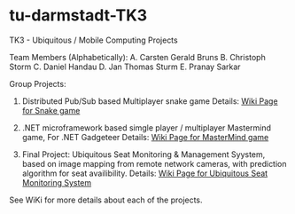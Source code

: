 ﻿# tu-darmstadt-TK3
TK3 - Ubiquitous / Mobile Computing Projects


Team Members (Alphabetically): 
A. Carsten Gerald Bruns
B. Christoph Storm
C. Daniel Handau
D. Jan Thomas Sturm
E. Pranay Sarkar


Group Projects:

1. Distributed Pub/Sub based Multiplayer snake game
Details: [Wiki Page for Snake game](https://github.com/pranay22/tu-darmstadt-TK3/wiki/Distributed-Pub-Sub-based-Multiplayer-snake-game)

2. .NET microframework based simgle player / multiplayer Mastermind game, For .NET Gadgeteer
Details: [Wiki Page for MasterMind game](https://github.com/pranay22/tu-darmstadt-TK3/wiki/MasterMind-Game) 

3. Final Project: Ubiquitous Seat Monitoring & Management Syystem, based on image mapping from remote network cameras, with prediction algorithm for seat availibility. 
Details: [Wiki Page for Ubiquitous Seat Monitoring System](https://github.com/pranay22/tu-darmstadt-TK3/wiki/Ubiquitous-Seat-Monitoring-&-Management-System-with-prediction-facility)  


See WiKi for more details about each of the projects.
